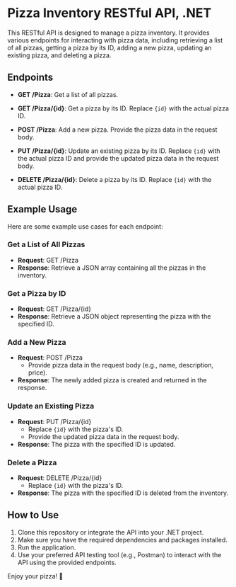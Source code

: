 # Pizza Inventory RESTful API, .NET

This RESTful API is designed to manage a pizza inventory. It provides various endpoints for interacting with pizza data, including retrieving a list of all pizzas, getting a pizza by its ID, adding a new pizza, updating an existing pizza, and deleting a pizza.

## Endpoints

- **GET /Pizza**: Get a list of all pizzas.

- **GET /Pizza/{id}**: Get a pizza by its ID. Replace `{id}` with the actual pizza ID.

- **POST /Pizza**: Add a new pizza. Provide the pizza data in the request body.

- **PUT /Pizza/{id}**: Update an existing pizza by its ID. Replace `{id}` with the actual pizza ID and provide the updated pizza data in the request body.

- **DELETE /Pizza/{id}**: Delete a pizza by its ID. Replace `{id}` with the actual pizza ID.

## Example Usage

Here are some example use cases for each endpoint:

### Get a List of All Pizzas

- **Request**: GET /Pizza
- **Response**: Retrieve a JSON array containing all the pizzas in the inventory.

### Get a Pizza by ID

- **Request**: GET /Pizza/{id}
- **Response**: Retrieve a JSON object representing the pizza with the specified ID.

### Add a New Pizza

- **Request**: POST /Pizza
  - Provide pizza data in the request body (e.g., name, description, price).
- **Response**: The newly added pizza is created and returned in the response.

### Update an Existing Pizza

- **Request**: PUT /Pizza/{id}
  - Replace `{id}` with the pizza's ID.
  - Provide the updated pizza data in the request body.
- **Response**: The pizza with the specified ID is updated.

### Delete a Pizza

- **Request**: DELETE /Pizza/{id}
  - Replace `{id}` with the pizza's ID.
- **Response**: The pizza with the specified ID is deleted from the inventory.

## How to Use

1. Clone this repository or integrate the API into your .NET project.
2. Make sure you have the required dependencies and packages installed.
3. Run the application.
4. Use your preferred API testing tool (e.g., Postman) to interact with the API using the provided endpoints.


Enjoy your pizza! 🍕
